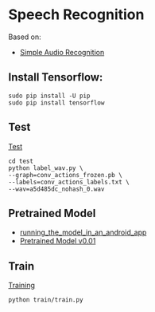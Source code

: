 # Speech Recognition

Based on: 
* [Simple Audio Recognition](https://www.tensorflow.org/versions/master/tutorials/audio_recognition)

## Install Tensorflow:

    sudo pip install -U pip  
    sudo pip install tensorflow 

## Test

[Test](https://www.tensorflow.org/versions/master/tutorials/audio_recognition#training_finished)

    cd test
    python label_wav.py \
    --graph=conv_actions_frozen.pb \
    --labels=conv_actions_labels.txt \
    --wav=a5d485dc_nohash_0.wav

## Pretrained Model

* [running_the_model_in_an_android_app](https://www.tensorflow.org/versions/master/tutorials/audio_recognition#running_the_model_in_an_android_app)
* [Pretrained Model v0.01](http://download.tensorflow.org/models/speech_commands_v0.01.zip)

## Train

[Training](https://www.tensorflow.org/versions/master/tutorials/audio_recognition#training)

    python train/train.py